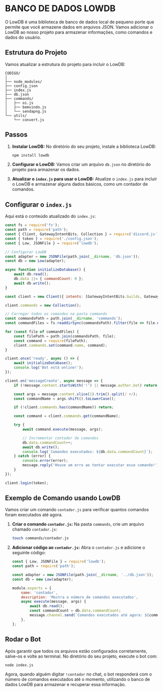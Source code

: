 # BANCO DE DADOS LOWDB
O LowDB é uma biblioteca de banco de dados local de pequeno porte que permite que você armazene dados em arquivos JSON. Vamos adicionar o LowDB ao nosso projeto para armazenar informações, como comandos e dados do usuário.

## Estrutura do Projeto
Vamos atualizar a estrutura do projeto para incluir o LowDB:

```
CODIGO/
│
├── node_modules/
├── config.json
├── index.js
├── db.json
├── commands/
│   ├── oi.js
│   ├── bemvindo.js
│   └── sendapng.js
└── utils/
    └── convert.js
```

## Passos
1. **Instalar LowDB:**
   No diretório do seu projeto, instale a biblioteca LowDB:
   ```sh
   npm install lowdb
   ```

2. **Configurar o LowDB:**
   Vamos criar um arquivo `db.json` no diretório do projeto para armazenar os dados.

3. **Atualizar o `index.js` para usar o LowDB:**
   Atualize o `index.js` para incluir o LowDB e armazenar alguns dados básicos, como um contador de comandos.

## Configurar o `index.js`
Aqui está o conteúdo atualizado do `index.js`:

```javascript
const fs = require('fs');
const path = require('path');
const { Client, GatewayIntentBits, Collection } = require('discord.js');
const { token } = require('./config.json');
const { Low, JSONFile } = require('lowdb');

// Configurar LowDB
const adapter = new JSONFile(path.join(__dirname, 'db.json'));
const db = new Low(adapter);

async function initializeDatabase() {
    await db.read();
    db.data ||= { commandCount: 0 };
    await db.write();
}

const client = new Client({ intents: [GatewayIntentBits.Guilds, GatewayIntentBits.GuildMessages, GatewayIntentBits.MessageContent] });

client.commands = new Collection();

// Carregar todos os comandos na pasta commands
const commandsPath = path.join(__dirname, 'commands');
const commandFiles = fs.readdirSync(commandsPath).filter(file => file.endsWith('.js'));

for (const file of commandFiles) {
    const filePath = path.join(commandsPath, file);
    const command = require(filePath);
    client.commands.set(command.name, command);
}

client.once('ready', async () => {
    await initializeDatabase();
    console.log('Bot está online!');
});

client.on('messageCreate', async message => {
    if (!message.content.startsWith('!') || message.author.bot) return;

    const args = message.content.slice(1).trim().split(/ +/);
    const commandName = args.shift().toLowerCase();

    if (!client.commands.has(commandName)) return;

    const command = client.commands.get(commandName);

    try {
        await command.execute(message, args);

        // Incrementar contador de comandos
        db.data.commandCount++;
        await db.write();
        console.log(`Comandos executados: ${db.data.commandCount}`);
    } catch (error) {
        console.error(error);
        message.reply('Houve um erro ao tentar executar esse comando!');
    }
});

client.login(token);
```

## Exemplo de Comando usando LowDB
Vamos criar um comando `contador.js` para verificar quantos comandos foram executados até agora.

1. **Criar o comando `contador.js`:**
   Na pasta `commands`, crie um arquivo chamado `contador.js`:
   ```sh
   touch commands/contador.js
   ```

2. **Adicionar código ao `contador.js`:**
   Abra o `contador.js` e adicione o seguinte código:

   ```javascript
   const { Low, JSONFile } = require('lowdb');
   const path = require('path');

   const adapter = new JSONFile(path.join(__dirname, '../db.json'));
   const db = new Low(adapter);

   module.exports = {
       name: 'contador',
       description: 'Mostra o número de comandos executados',
       async execute(message, args) {
           await db.read();
           const commandCount = db.data.commandCount;
           message.channel.send(`Comandos executados até agora: ${commandCount}`);
       },
   };
   ```

## Rodar o Bot
Após garantir que todos os arquivos estão configurados corretamente, salve-os e volte ao terminal. No diretório do seu projeto, execute o bot com:

```sh
node index.js
```

Agora, quando alguém digitar `!contador` no chat, o bot responderá com o número de comandos executados até o momento, utilizando o banco de dados LowDB para armazenar e recuperar essa informação.

